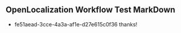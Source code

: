 ## OpenLocalization Workflow Test MarkDown
* fe51aead-3cce-4a3a-af1e-d27e615c0f36 thanks!

<!--HONumber=Jul16_HO4-->



